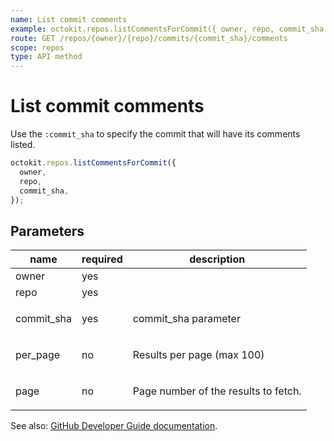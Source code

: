 ```yaml
---
name: List commit comments
example: octokit.repos.listCommentsForCommit({ owner, repo, commit_sha })
route: GET /repos/{owner}/{repo}/commits/{commit_sha}/comments
scope: repos
type: API method
---
```


# List commit comments

Use the `:commit_sha` to specify the commit that will have its comments listed.

```js
octokit.repos.listCommentsForCommit({
  owner,
  repo,
  commit_sha,
});
```

## Parameters

<table>
  <thead>
    <tr>
      <th>name</th>
      <th>required</th>
      <th>description</th>
    </tr>
  </thead>
  <tbody>
    <tr><td>owner</td><td>yes</td><td>

</td></tr>
<tr><td>repo</td><td>yes</td><td>

</td></tr>
<tr><td>commit_sha</td><td>yes</td><td>

commit_sha parameter

</td></tr>
<tr><td>per_page</td><td>no</td><td>

Results per page (max 100)

</td></tr>
<tr><td>page</td><td>no</td><td>

Page number of the results to fetch.

</td></tr>
  </tbody>
</table>

See also: [GitHub Developer Guide documentation](https://docs.github.com/rest/reference/repos#list-commit-comments).
